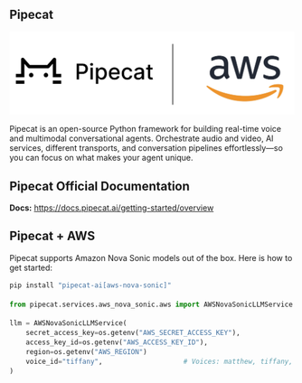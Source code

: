 ## Pipecat 
![3p-agentic-frameworks](docs/pipecat-aws.png)

Pipecat is an open-source Python framework for building real-time voice and multimodal conversational agents. Orchestrate audio and video, AI services, different transports, and conversation pipelines effortlessly—so you can focus on what makes your agent unique. 

## Pipecat Official Documentation

**Docs:** https://docs.pipecat.ai/getting-started/overview

## Pipecat + AWS
Pipecat supports Amazon Nova Sonic models out of the box. Here is how to get started:

```python
pip install "pipecat-ai[aws-nova-sonic]"

from pipecat.services.aws_nova_sonic.aws import AWSNovaSonicLLMService

llm = AWSNovaSonicLLMService(
    secret_access_key=os.getenv("AWS_SECRET_ACCESS_KEY"),
    access_key_id=os.getenv("AWS_ACCESS_KEY_ID"),
    region=os.getenv("AWS_REGION")
    voice_id="tiffany",                    # Voices: matthew, tiffany, amy
)
```
